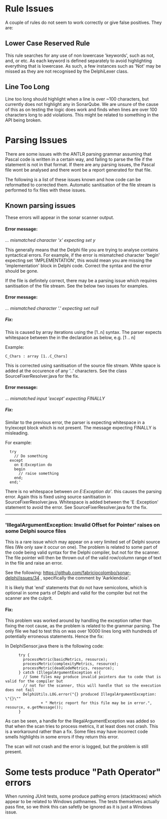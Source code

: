 Rule Issues 
=
A couple of rules do not seem to work correctly or give false positives. They are:

## Lower Case Reserved Rule
This rule searches for any use of non lowercase 'keywords', such as not, and, or etc. As each
keyword is defined separately to avoid highlighting everything that is lowercase. As such, a few
instances such as 'Not' may be missed as they are not recognised by the DelphiLexer class.

## Line Too Long
Line too long should highlight when a line is over ~100 characters, but currently does not highlight
any in SonarQube. We are unsure of the cause of this as on testing the logic does work and finds
when lines are over 100 characters long to add violations. This might be related to something in
the API being broken.

Parsing Issues
=
There are some issues with the ANTLR parsing grammar assuming that Pascal code is written in a 
certain way, and failing to parse the file if the statement is not in that format. If there are 
any parsing issues, the Pascal file wont be analysed and there wont be a report generated for that
file. 

The following is a list of these issues known and how code can be reformatted to corrected them. Automatic sanitisation of the file stream is performed to fix files with these issues.

## Known parsing issues
These errors will appear in the sonar scanner output.

#### Error message:
*... mismatched character 'x' expecting set y*

This generally means that the Delphi file you are trying to analyse contains syntactical errors. 
For example, if the error is mismatched character 'begin' expecting set 'IMPLEMENTATION', this would
mean you are missing the 'implementation' block in Delphi code. Correct the syntax and the error should be gone.

If the file is definitely correct, there may be a parsing issue which requires sanitisation of the file stream. 
See the below two issues for examples.

#### Error message:
*... mismatched character '.' expecting set null*

##### Fix:

This is caused by array iterations using the [1..n] syntax. The parser expects whitespace between 
the in the declaration as below, e.g. [1 .. n]

Example: 

~~~~
C_Chars : array [1..C_Chars]
~~~~

This is corrected using sanitisation of the source file stream. White space is added at the occurence of
any '..' characters. See the class SourceFixerResolver.java for the fix.

#### Error message:
*... mismatched input 'except' expecting FINALLY*

##### Fix:
Similar to the previous error, the parser is expecting whitespace in a try/except block which is not
present. The message expecting FINALLY is misleading.

For example:

	
~~~~
  try
    // Do something
  except
    on E:Exception do
    begin
      // raise something
    end;
  end;'
~~~~

There is no whitespace between *on E:Exception do'*. this causes the parsing error. Again this is fixed 
using source sanitisation in SourceFixerResolver.java. Whitespace is added between the 'E :Exception' statement
to avoid the error. See SourceFixerResolver.java for the fix.

****

### 'IllegalArgumentException: Invalid Offset for Pointer' raises on some Delphi source files
This is a rare issue which may appear on a very limited set of Delphi source files (We only saw it occur on one).
The problem is related to some part of the code being valid syntax for the Delphi compiler, but not for the scanner. 
The file pointer will then be thrown out of the valid row/column range of text in the file and raise an error.

See the following: https://github.com/fabriciocolombo/sonar-delphi/issues/34 , specifically the comment by 'Aarklendoia'.

It is likely that 'end' statements that do not have semicolons, which is optional in some parts of Delphi and valid for 
the compiler but not the scanner are the culprit.

#### Fix:
This problem was worked around by handling the exception rather than fixing the root cause, as the problem
is related to the grammar parsing. The only file we had to test this on was over 10000 lines long with hundreds of
potentially erroneous statements. Hence the fix:

In DelphiSensor.java there is the following code:

~~~~
      try {
        processMetric(basicMetrics, resource);
        processMetric(complexityMetrics, resource);
        processMetric(deadCodeMetrics, resource);
      } catch (IllegalArgumentException e){
        // Some files may produce invalid pointers due to code that is valid for the compiler but
        // not for the scanner, this will handle that so the execution does not fail
        DelphiUtils.LOG.error("{} produced IllegalArgumentException: \"{}\""
                + " Metric report for this file may be in error.", resource, e.getMessage());
      }
~~~~

As can be seen, a handle for the IllegalArgumentException was added so that when the scan tries to process metrics, 
it at least does not crash. This is a workaround rather than a fix. Some files may have incorrect code smells highlights
in some errors if they return this error.

The scan will not crash and the error is logged, but the problem is still present. 

Some tests produce "Path Operator" errors
=
When running JUnit tests, some produce pathing errors (stacktraces) which appear to be related to Windows pathnames. 
The tests themselves actually pass fine, so we think this can safetly be ignored as it is just a Windows issue.
